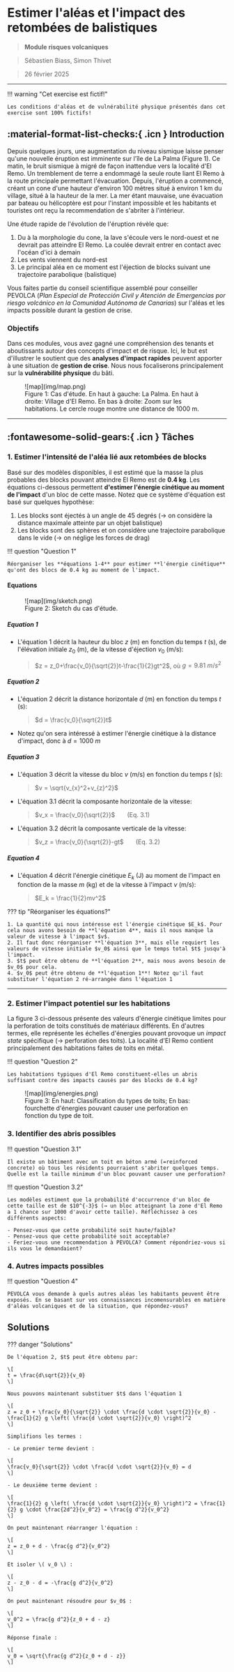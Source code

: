 # Estimer l'aléas et l'impact des retombées de balistiques

> **Module risques volcaniques**

> Sébastien Biass, Simon Thivet

> 26 février 2025

---

!!! warning "Cet exercise est fictif!"

    Les conditions d'aléas et de vulnérabilité physique présentés dans cet exercise sont 100% fictifs!

## :material-format-list-checks:{ .icn } Introduction

Depuis quelques jours, une augmentation du niveau sismique laisse penser qu'une nouvelle éruption est imminente sur l'île de La Palma (Figure 1). Ce matin, le bruit sismique à migré de façon inattendue vers la localité d'El Remo. Un tremblement de terre a endommagé la seule route liant El Remo à la route principale permettant l'évacuation. Depuis, l'éruption a commencé, créant un cone d'une hauteur d'environ 100 mètres situé à environ 1 km du village, situé à la hauteur de la mer. La mer étant mauvaise, une évacuation par bateau ou hélicoptère est pour l'instant impossible et les habitants et touristes ont reçu la recommendation de s'abriter à l'intérieur.

Une étude rapide de l'évolution de l'éruption révèle que:

1. Du à la morphologie du cone, la lave s'écoule vers le nord-ouest et ne devrait pas atteindre El Remo. La coulée devrait entrer en contact avec l'océan d'ici à demain
2. Les vents viennent du nord-est
3. Le principal aléa en ce moment est l'éjection de blocks suivant une trajectoire parabolique (balistique)

Vous faites partie du conseil scientifique assemblé pour conseiller PEVOLCA (*Plan Especial de Protección Civil y Atención de Emergencias por riesgo volcánico en la Comunidad Autónoma de Canarias*) sur l'aléas et les impacts possible durant la gestion de crise. 

### Objectifs

Dans ces modules, vous avez gagné une compréhension des tenants et aboutissants autour des concepts d'impact et de risque. Ici, le but est d'illustrer le soutient que des **analyses d'impact rapides** peuvent apporter à une situation de **gestion de crise**. Nous nous focaliserons principalement sur la **vulnérabilité physique** du bâti.

<figure markdown>
![map](img/map.png)
    <figcaption>Figure 1: Cas d'étude. En haut à gauche: La Palma. En haut à droite: Village d'El Remo. En bas à droite: Zoom sur les habitations. Le cercle rouge montre une distance de 1000 m. </figcaption>
</figure>

---

## :fontawesome-solid-gears:{ .icn } Tâches

### 1. Estimer l'intensité de l'aléa lié aux retombées de blocks

Basé sur des modèles disponibles, il est estimé que la masse la plus probables des blocks pouvant atteindre El Remo est de **0.4 kg**. Les équations ci-dessous permettent **d'estimer l'énergie cinétique au moment de l'impact** d'un bloc de cette masse. Notez que ce système d'équation est basé sur quelques hypothèse:

1. Les blocks sont éjectés à un angle de 45 degrés (→ on considère la distance maximale atteinte par un objet balistique)
2. Les blocks sont des sphères et on considère une trajectoire parabolique dans le vide (→ on néglige les forces de drag)

!!! question "Question 1"

    Réorganiser les **équations 1-4** pour estimer **l'énergie cinétique** qu'ont des blocs de 0.4 kg au moment de l'impact.

#### Equations

<figure markdown>
![map](img/sketch.png)
    <figcaption>Figure 2: Sketch du cas d'étude. </figcaption>
</figure>

##### Equation 1

- L'équation 1 décrit la hauteur du bloc $z$ (m) en fonction du temps $t$ (s), de l'élévation initiale $z_0$ (m), de la vitesse d'éjection $v_0$ (m/s):
  > $z = z_0+\frac{v_0}{\sqrt{2}}t-\frac{1}{2}gt^2$, où $g=9.81\ m/s^2$

##### Equation 2

- L'équation 2 décrit la distance horizontale $d$ (m) en fonction du temps $t$ (s):
  > $d = \frac{v_0}{\sqrt{2}}t$
- Notez qu'on sera intéressé à estimer l'énergie cinétique à la distance d'impact, donc à $d=1000\ m$

##### Equation 3

- L'équation 3 décrit la vitesse du bloc $v$ (m/s) en fonction du temps $t$ (s):
  > $v = \sqrt{v_{x}^2+v_{z}^2}$

- L'équation 3.1 décrit la composante horizontale de la vitesse:
  > $v_x = \frac{v_0}{\sqrt{2}}$   &nbsp;&nbsp;&nbsp;&nbsp;&nbsp;&nbsp;(Eq. 3.1)

- L'équation 3.2 décrit la composante verticale de la vitesse:
  > $v_z = \frac{v_0}{\sqrt{2}}-gt$   &nbsp;&nbsp;&nbsp;&nbsp;&nbsp;&nbsp;(Eq. 3.2)

##### Equation 4

- L'équation 4 décrit l'énergie cinétique $E_k$ (J) au moment de l'impact en fonction de la masse $m$ (kg) et de la vitesse à l'impact $v$ (m/s):
  > $E_k = \frac{1}{2}mv^2$

??? tip "Réorganiser les équations?"

    1. La quantité qui nous intéresse est l'énergie cinétique $E_k$. Pour cela nous avons besoin de **l'équation 4**, mais il nous manque la valeur de vitesse à l'impact $v$.
    2. Il faut donc réorganiser **l'équation 3**, mais elle requiert les valeurs de vitesse initiale $v_0$ ainsi que le temps total $t$ jusqu'à l'impact.
    3. $t$ peut être obtenu de **l'équation 2**, mais nous avons besoin de $v_0$ pour cela.
    4. $v_0$ peut être obtenu de **l'équation 1**! Notez qu'il faut substituer l'équation 2 ré-arrangée dans l'équation 1

--- 

### 2. Estimer l'impact potentiel sur les habitations 

La figure 3 ci-dessous présente des valeurs d'énergie cinétique limites pour la perforation de toits constitués de matériaux différents. En d'autres termes, elle représente les échelles d'énergies pouvant provoque un *impact state* spécifique (→ perforation des toits). La localité d'El Remo contient principalement des habitations faites de toits en métal.

!!! question "Question 2"

    Les habitations typiques d'El Remo constituent-elles un abris suffisant contre des impacts causés par des blocks de 0.4 kg?

<figure markdown>
![map](img/energies.png)
    <figcaption>Figure 3: En haut: Classification du types de toits; En bas: fourchette d'énergies pouvant causer une perforation en fonction du type de toit. </figcaption>
</figure>


### 3. Identifier des abris possibles 

!!! question "Question 3.1"

    Il existe un bâtiment avec un toit en béton armé (=reinforced concrete) où tous les résidents pourraient s'abriter quelques temps. Quelle est la taille minimum d'un bloc pouvant causer une perforation?


!!! question "Question 3.2"

    Les modèles estiment que la probabilité d'occurrence d'un bloc de cette taille est de $10^{-3}$ (→ un bloc atteignant la zone d'El Remo a 1 chance sur 1000 d'avoir cette taille). Réfléchissez à ces différents aspects:

    - Pensez-vous que cette probabilité soit haute/faible?
    - Pensez-vous que cette probabilité soit acceptable?
    - Feriez-vous une recommendation à PEVOLCA? Comment répondriez-vous si ils vous le demandaient?

### 4. Autres impacts possibles 

!!! question "Question 4"

    PEVOLCA vous demande à quels autres aléas les habitants peuvent être exposés. En se basant sur vos connaissances incomensurables en matière d'aléas volcaniques et de la situation, que répondez-vous? 


## Solutions

??? danger "Solutions"

    De l'équation 2, $t$ peut être obtenu par:

    \[
    t = \frac{d\sqrt{2}}{v_0}
    \]

    Nous pouvons maintenant substituer $t$ dans l'équation 1
  
    \[
    z = z_0 + \frac{v_0}{\sqrt{2}} \cdot \frac{d \cdot \sqrt{2}}{v_0} - \frac{1}{2} g \left( \frac{d \cdot \sqrt{2}}{v_0} \right)^2
    \]

    Simplifions les termes :

    - Le premier terme devient :

    \[
    \frac{v_0}{\sqrt{2}} \cdot \frac{d \cdot \sqrt{2}}{v_0} = d
    \]

    - Le deuxième terme devient :

    \[
    \frac{1}{2} g \left( \frac{d \cdot \sqrt{2}}{v_0} \right)^2 = \frac{1}{2} g \cdot \frac{2d^2}{v_0^2} = \frac{g d^2}{v_0^2}
    \]

    On peut maintenant réarranger l'équation :

    \[
    z = z_0 + d - \frac{g d^2}{v_0^2}
    \]

    Et isoler \( v_0 \) :

    \[
    z - z_0 - d = -\frac{g d^2}{v_0^2}
    \]

    On peut maintenant résoudre pour $v_0$ :

    \[
    v_0^2 = \frac{g d^2}{z_0 + d - z}
    \]

    Réponse finale :

    \[
    v_0 = \sqrt{\frac{g d^2}{z_0 + d - z}}
    \]

